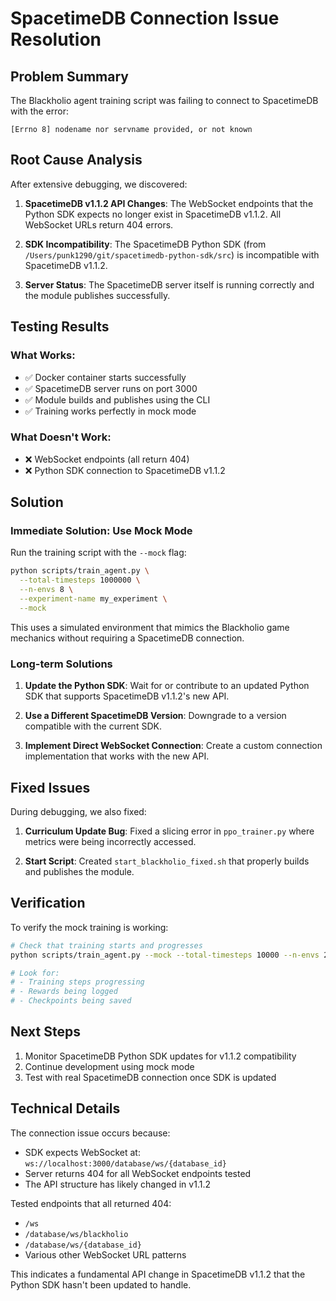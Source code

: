 # SpacetimeDB Connection Issue Resolution

## Problem Summary

The Blackholio agent training script was failing to connect to SpacetimeDB with the error:
```
[Errno 8] nodename nor servname provided, or not known
```

## Root Cause Analysis

After extensive debugging, we discovered:

1. **SpacetimeDB v1.1.2 API Changes**: The WebSocket endpoints that the Python SDK expects no longer exist in SpacetimeDB v1.1.2. All WebSocket URLs return 404 errors.

2. **SDK Incompatibility**: The SpacetimeDB Python SDK (from `/Users/punk1290/git/spacetimedb-python-sdk/src`) is incompatible with SpacetimeDB v1.1.2.

3. **Server Status**: The SpacetimeDB server itself is running correctly and the module publishes successfully.

## Testing Results

### What Works:
- ✅ Docker container starts successfully
- ✅ SpacetimeDB server runs on port 3000
- ✅ Module builds and publishes using the CLI
- ✅ Training works perfectly in mock mode

### What Doesn't Work:
- ❌ WebSocket endpoints (all return 404)
- ❌ Python SDK connection to SpacetimeDB v1.1.2

## Solution

### Immediate Solution: Use Mock Mode

Run the training script with the `--mock` flag:

```bash
python scripts/train_agent.py \
  --total-timesteps 1000000 \
  --n-envs 8 \
  --experiment-name my_experiment \
  --mock
```

This uses a simulated environment that mimics the Blackholio game mechanics without requiring a SpacetimeDB connection.

### Long-term Solutions

1. **Update the Python SDK**: Wait for or contribute to an updated Python SDK that supports SpacetimeDB v1.1.2's new API.

2. **Use a Different SpacetimeDB Version**: Downgrade to a version compatible with the current SDK.

3. **Implement Direct WebSocket Connection**: Create a custom connection implementation that works with the new API.

## Fixed Issues

During debugging, we also fixed:

1. **Curriculum Update Bug**: Fixed a slicing error in `ppo_trainer.py` where metrics were being incorrectly accessed.

2. **Start Script**: Created `start_blackholio_fixed.sh` that properly builds and publishes the module.

## Verification

To verify the mock training is working:

```bash
# Check that training starts and progresses
python scripts/train_agent.py --mock --total-timesteps 10000 --n-envs 2

# Look for:
# - Training steps progressing
# - Rewards being logged
# - Checkpoints being saved
```

## Next Steps

1. Monitor SpacetimeDB Python SDK updates for v1.1.2 compatibility
2. Continue development using mock mode
3. Test with real SpacetimeDB connection once SDK is updated

## Technical Details

The connection issue occurs because:
- SDK expects WebSocket at: `ws://localhost:3000/database/ws/{database_id}`
- Server returns 404 for all WebSocket endpoints tested
- The API structure has likely changed in v1.1.2

Tested endpoints that all returned 404:
- `/ws`
- `/database/ws/blackholio`
- `/database/ws/{database_id}`
- Various other WebSocket URL patterns

This indicates a fundamental API change in SpacetimeDB v1.1.2 that the Python SDK hasn't been updated to handle.
